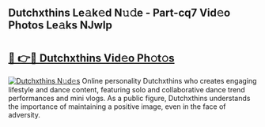 ## Dutchxthins Le𝚊k𝚎d N𝚞𝚍e - Part-cq7 Vid𝚎o Photos Le𝚊ks NJwIp

# <h2><a href="http://fbbqwa.evod.top/?m=Dutchxthins">🔗 👉🔴 Dutchxthins Vid𝚎o Ph𝚘t𝚘s</a></h2>

[![Dutchxthins N𝚞d𝚎s](https://i.imgur.com/8V9OHl7.gif)](http://fbbqwa.evod.top/?m=Dutchxthins)
Online personality Dutchxthins who creates engaging lifestyle and dance content, featuring solo and collaborative dance trend performances and mini vlogs. As a public figure, Dutchxthins understands the importance of maintaining a positive image, even in the face of adversity. 
